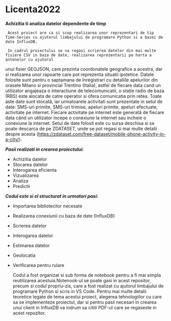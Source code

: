 # Licenta2022

**Achizitia ti analiza datelor dependente de timp**

     Acest proiect are ca si scop realizarea unor reprezentari de tip Time-Series cu ajutorul limbajului de programare Python si a bazei de date InfluxDB.

     In cadrul proiectului se va regasi scrierea datelor din mai multe fisiere CSV in baza de date, realizarea reprezentarii pe harta a antenelor cu ajutorul 
unui fisier GEOJSON, care prezinta coordonatele geografice a acestra, dar si realizarea unor rapoarte care pot reprezenta situatii ipotetice. 
     Datele folosite sunt pentru o saptamana de înregistrari cu detaliile apelurilor din orasele Milano si provincial Trentino (Italia), astfel de fiecare data 
cand un utilizator angajeaza o interactiune de telecomunicatii, o stație radio de baza (RBS) este alocata de catre operator si ofera comunicatia prin retea. 
Toate aste date sunt stocată, iar urmatoarele activitati sunt prezentate in setul de date: SMS-uri primite, SMS-uri trimise, apeluri primite, apeluri efectuate,
activitate pe internet. Fiecare activitate pe internet este generată de fiecare data când un utilizator incepe o conexiune la internet sau incheie o conexiune la 
internet. 
    Setul de date folosit este cu sursa deschisa si se poate descarca de pe ZDATASET, unde se pot regasi si mai multe detalii despre acesta 
(https://zdataset.com/free-dataset/mobile-phone-activity-in-a-city/). 

***Pasii realizati in crearea proiectului:***

- Achizitia datelor
- Stocarea datelor
- Interogarea eficienta
- Vizualizarea
- Analiza
- Predictii

***Codul este si el structurat in urmatori pasi:***
    
- Importarea bibliotecilor necesate
- Realizarea conexiunii cu baza de date (InfluxDB)
- Scrierea datelor 
- Interogarea datelor
- Estimarea datelor
- Geolocatia
- Verificarea pentru rulare

    Codul a fost organizat si sub forma de notebook pentru a fi mai simpla reutilizarea acestuia.Notenook-ul se poate gasi in acest repositor, precum si codul 
propriu-zis, care a fost realizat cu ajutorul limbajului de programare Python si scris in VS Code. Pentru mai multe detalii teoretice legate de tema acestui proiect,
alegerea tehnologiilor cu care sa se implementeze proiectul, dar si pentru pasii necesari in crearea unui client in InfluxDB va indrum sa cititi PDF-ul care se 
regaseste in acest repozitor.
    
